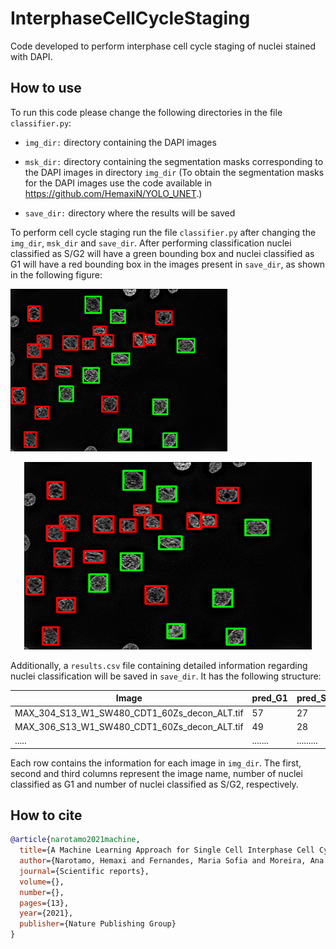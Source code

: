 # InterphaseCellCycleStaging


Code developed to perform interphase cell cycle staging of nuclei stained with DAPI. 

## How to use

To run this code please change the following directories in the file `classifier.py`:

* `img_dir:` directory containing the DAPI images


* `msk_dir:` directory containing the segmentation masks corresponding to the DAPI images in directory `img_dir` (To obtain the segmentation masks for the DAPI images use the code available in https://github.com/HemaxiN/YOLO_UNET.)


* `save_dir:` directory where the results will be saved

To perform cell cycle staging run the file `classifier.py` after changing the `img_dir`, `msk_dir` and `save_dir`. After performing classification nuclei classified as S/G2 will have a green bounding box and nuclei classified as G1 will have a red bounding box in the images present in `save_dir`, as shown in the following figure:


<p float="center">
<img width="347" height="260" src="img/MAX_24_7IF_Z60_decon1Imag_ALT.png"/>
</p>


<p align="center">
  <img width="460" height="300" src="img/MAX_24_7IF_Z60_decon1Imag_ALT.png">
</p>

Additionally, a `results.csv` file containing detailed information regarding nuclei classification will be saved in `save_dir`. It has the following structure:

| Image | pred_G1 | pred_S_G2 |
| ----- | ------- | --------- |
| MAX_304_S13_W1_SW480_CDT1_60Zs_decon_ALT.tif | 57 | 27 |
| MAX_306_S13_W1_SW480_CDT1_60Zs_decon_ALT.tif | 49 | 28 |
| ..... | ....... | ......... |

Each row contains the information for each image in `img_dir`. The first, second and third columns represent the image name, number of nuclei classified as G1 and number of nuclei classified as S/G2, respectively.

## How to cite

```bibtex
@article{narotamo2021machine,
  title={A Machine Learning Approach for Single Cell Interphase Cell Cycle Staging},
  author={Narotamo, Hemaxi and Fernandes, Maria Sofia and Moreira, Ana Margarida and Melo, Soraia and Seruca, Raquel and Silveira, Margarida and Sanches, João Miguel},
  journal={Scientific reports},
  volume={},
  number={},
  pages={13},
  year={2021},
  publisher={Nature Publishing Group}
}
```
